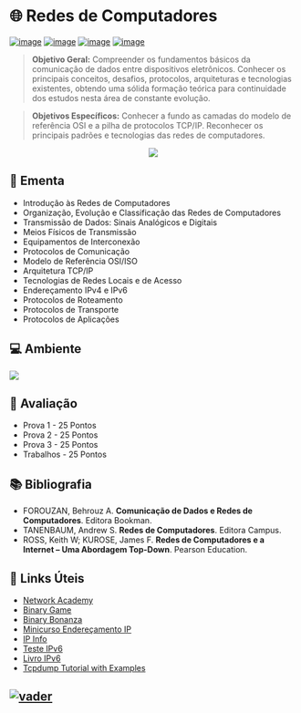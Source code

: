 # 🌐 Redes de Computadores

[![image](https://img.shields.io/badge/Conteúdos_de_Aula-282358?style=for-the-badge&logo=PowerShell&logoColor=white
)](https://github.com/adrianoifnmg/RedesComputadores/tree/main/public)
[![image](https://img.shields.io/badge/WhatsApp-155b29?style=for-the-badge&logo=whatsapp&logoColor=white
)](https://chat.whatsapp.com/8tnZMLgaHRM3GBGdZU8pgS)
[![image](https://img.shields.io/badge/Calendário-3b71c6?style=for-the-badge&logo=GoogleCalendar&logoColor=white
)](https://calendar.google.com/calendar/embed?src=4c7bf73a94b6efea7da82c6140c1027e51c854a8d7509dccdf708ebbd926db79%40group.calendar.google.com&src=hhtmsj9epvmqsdpn27sfolp688@group.calendar.google.com&ctz=America%2FSao_Paulo) [![image](https://img.shields.io/badge/Links_Úteis-d88200?style=for-the-badge&logo=SitePoint&logoColor=white
)](#link-links-úteis)

> **Objetivo Geral:** Compreender os fundamentos básicos da comunicação de dados entre dispositivos eletrônicos. Conhecer os principais conceitos, desafios, protocolos, arquiteturas e tecnologias existentes, obtendo uma sólida formação teórica para continuidade dos estudos nesta área de constante evolução.

> **Objetivos Específicos:** Conhecer a fundo as camadas do modelo de referência OSI e a pilha de protocolos TCP/IP. Reconhecer os principais padrões e tecnologias das redes de computadores.

<p align="center"><a href="#"><img src="https://github.com/adrianoifnmg/adrianoifnmg/blob/main/icons/r1_capa.png"></a></p>

## :dart: Ementa
* Introdução às Redes de Computadores
* Organização, Evolução e Classificação das Redes de Computadores
* Transmissão de Dados: Sinais Analógicos e Digitais
* Meios Físicos de Transmissão
* Equipamentos de Interconexão
* Protocolos de Comunicação
* Modelo de Referência OSI/ISO
* Arquitetura TCP/IP
* Tecnologias de Redes Locais e de Acesso
* Endereçamento IPv4 e IPv6
* Protocolos de Roteamento
* Protocolos de Transporte
* Protocolos de Aplicações

## :computer: Ambiente

[<img src="https://github.com/adrianoifnmg/adrianoifnmg/blob/main/icons/r1_amb.png">](#)

## :memo: Avaliação

* Prova 1 - 25 Pontos
* Prova 2 - 25 Pontos
* Prova 3 - 25 Pontos
* Trabalhos - 25 Pontos

## :books: Bibliografia

* FOROUZAN, Behrouz A. **Comunicação de Dados e Redes de Computadores**. Editora Bookman.
* TANENBAUM, Andrew S. **Redes de Computadores**. Editora Campus.
* ROSS, Keith W; KUROSE, James F. **Redes de Computadores e a Internet – Uma Abordagem Top-Down**. Pearson Education.

## :link: Links Úteis

* [Network Academy](https://www.networkacademy.io/)
* [Binary Game](https://learningcontent.cisco.com/games/binary/index.html)
* [Binary Bonanza](https://games.penjee.com/binary-bonanza/)
* [Minicurso Endereçamento IP](https://www.youtube.com/watch?v=U75maFpKDNc&list=PLwSufV429Sn2YHX71aVXeQYwHHTNhL7-b)
* [IP Info](https://ipinfo.io/)
* [Teste IPv6](http://test-ipv6.com/) 
* [Livro IPv6](https://www.ipv6.br/pagina/downloads/)
* [Tcpdump Tutorial with Examples](https://danielmiessler.com/study/tcpdump/)

## [![vader](https://github.com/adrianoifnmg/adrianoifnmg/blob/main/icons/vader2.gif)](#)
